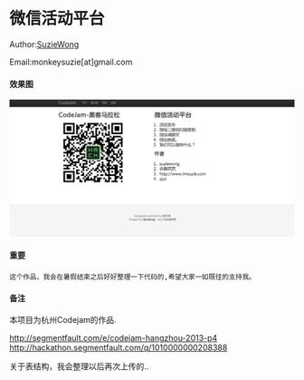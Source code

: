 微信活动平台
============ 

Author:[SuzieWong](http://www.imsuzie.com)

Email:monkeysuzie[at]gmail.com

#### 效果图 

![](./Common/images/screenshot.png)

#### 重要

	这个作品，我会在暑假结束之后好好整理一下代码的,希望大家一如既往的支持我。

#### 备注

本项目为杭州Codejam的作品.

http://segmentfault.com/e/codejam-hangzhou-2013-p4
http://hackathon.segmentfault.com/q/1010000000208388

关于表结构，我会整理以后再次上传的..

